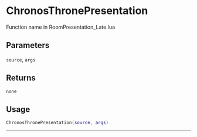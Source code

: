 # ChronosThronePresentation
Function name in RoomPresentation_Late.lua
## Parameters
`source`, `args`
## Returns
`none`
## Usage
```lua
ChronosThronePresentation(source, args)
```
---
